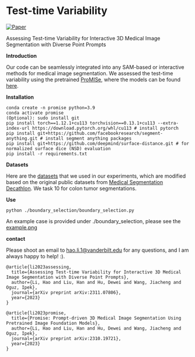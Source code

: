 # Test-time Variability
[![Paper](https://img.shields.io/badge/paper-arXiv-green)](https://arxiv.org/pdf/2311.07806.pdf)

Assessing Test-time Variability for Interactive 3D Medical Image Segmentation with Diverse Point Prompts

**Introduction**

Our code can be seamlessly integrated into any SAM-based or interactive methods for medical image segmentation.
We assessed the test-time variability using the pretrained [ProMISe](https://github.com/MedICL-VU/ProMISe), where the models can be found [here](https://drive.google.com/drive/folders/1Yol2tIaNYVve6JQ3osg2pjDRgwVeS-IF?usp=sharing).


**Installation**
```
conda create -n promise python=3.9
conda activate promise
(Optional): sudo install git
pip install torch==1.12.1+cu113 torchvision==0.13.1+cu113 --extra-index-url https://download.pytorch.org/whl/cu113 # install pytorch
pip install git+https://github.com/facebookresearch/segment-anything.git # install segment anything packages
pip install git+https://github.com/deepmind/surface-distance.git # for normalized surface dice (NSD) evaluation
pip install -r requirements.txt
```

**Datasets**

Here are the [datasets](https://drive.google.com/drive/folders/13uGNb2WQhSQcBQIUhnvYJere1LBYGDsW?usp=sharing) that we used in our experiments, which are modified based on the original public datasets from [Medical Segmentation Decathlon](http://medicaldecathlon.com/). We task 10 for colon tumor segmentations. 

**Use**
```
python ./boundary_selection/boundary_selection.py
```
An example case is provided under ./boundary_selection, please see the [example.png](https://github.com/MedICL-VU/variability/blob/main/boundary_selection/example.png)

**contact**

Please shoot an email to hao.li.1@vanderbilt.edu for any questions, and I am always happy to help! :).



```
@article{li2023assessing,
  title={Assessing Test-time Variability for Interactive 3D Medical Image Segmentation with Diverse Point Prompts},
  author={Li, Hao and Liu, Han and Hu, Dewei and Wang, Jiacheng and Oguz, Ipek},
  journal={arXiv preprint arXiv:2311.07806},
  year={2023}
}
```
```
@article{li2023promise,
  title={Promise: Prompt-driven 3D Medical Image Segmentation Using Pretrained Image Foundation Models},
  author={Li, Hao and Liu, Han and Hu, Dewei and Wang, Jiacheng and Oguz, Ipek},
  journal={arXiv preprint arXiv:2310.19721},
  year={2023}
}
```

